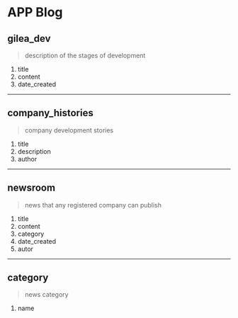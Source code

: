 # APP Blog
## gilea_dev
> description of the stages of development

1. title
2. content
3. date_created
***

## company_histories
> company development stories

1. title
2. description 
3. author
***

## newsroom
> news that any registered company can publish

1. title
2. content
3. category
4. date_created
5. autor
***

## category
> news category

1. name